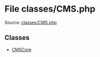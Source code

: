 File classes/CMS.php
=========

Source: [classes/CMS.php](https://github.com/PrestaShop/PrestaShop/blob/1.5.0.15/classes/CMS.php)


Classes
-------

* [CMSCore](class.CMSCore.md)

